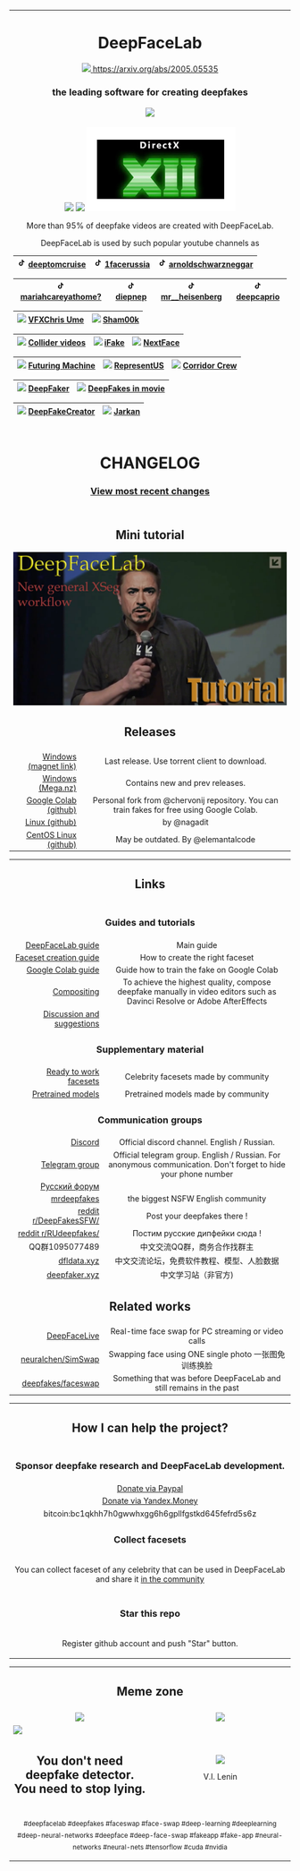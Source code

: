 <table align="center" border="0">

<tr><td colspan=2 align="center">

# DeepFaceLab  

<a href="https://arxiv.org/abs/2005.05535">

<img src="https://static.arxiv.org/static/browse/0.3.0/images/icons/favicon.ico" width=14></img>
https://arxiv.org/abs/2005.05535</a>


### the leading software for creating deepfakes

<img src="doc/DFL_welcome.png" align="center">

</td></tr>
<tr><td colspan=2 align="center">

<p align="center">

![](doc/logo_tensorflow.png)
![](doc/logo_cuda.png)
![](doc/logo_directx.png)

</p>

More than 95% of deepfake videos are created with DeepFaceLab.

DeepFaceLab is used by such popular youtube channels as

|![](doc/tiktok_icon.png) [deeptomcruise](https://www.tiktok.com/@deeptomcruise)|![](doc/tiktok_icon.png) [1facerussia](https://www.tiktok.com/@1facerussia)|![](doc/tiktok_icon.png) [arnoldschwarzneggar](https://www.tiktok.com/@arnoldschwarzneggar)
|---|---|---|

|![](doc/tiktok_icon.png) [mariahcareyathome?](https://www.tiktok.com/@mariahcareyathome?)|![](doc/tiktok_icon.png) [diepnep](https://www.tiktok.com/@diepnep)|![](doc/tiktok_icon.png) [mr__heisenberg](https://www.tiktok.com/@mr__heisenberg)|![](doc/tiktok_icon.png) [deepcaprio](https://www.tiktok.com/@deepcaprio)
|---|---|---|---|

|![](doc/youtube_icon.png) [VFXChris Ume](https://www.youtube.com/channel/UCGf4OlX_aTt8DlrgiH3jN3g/videos)|![](doc/youtube_icon.png) [Sham00k](https://www.youtube.com/channel/UCZXbWcv7fSZFTAZV4beckyw/videos)|
|---|---|

|![](doc/youtube_icon.png) [Collider videos](https://www.youtube.com/watch?v=A91P2qtPT54&list=PLayt6616lBclvOprvrC8qKGCO-mAhPRux)|![](doc/youtube_icon.png) [iFake](https://www.youtube.com/channel/UCC0lK2Zo2BMXX-k1Ks0r7dg/videos)|![](doc/youtube_icon.png) [NextFace](https://www.youtube.com/channel/UCFh3gL0a8BS21g-DHvXZEeQ/videos)|
|---|---|---|

|![](doc/youtube_icon.png) [Futuring Machine](https://www.youtube.com/channel/UCC5BbFxqLQgfnWPhprmQLVg)|![](doc/youtube_icon.png) [RepresentUS](https://www.youtube.com/channel/UCRzgK52MmetD9aG8pDOID3g)|![](doc/youtube_icon.png) [Corridor Crew](https://www.youtube.com/c/corridorcrew/videos)|
|---|---|---|

|![](doc/youtube_icon.png) [DeepFaker](https://www.youtube.com/channel/UCkHecfDTcSazNZSKPEhtPVQ)|![](doc/youtube_icon.png) [DeepFakes in movie](https://www.youtube.com/c/DeepFakesinmovie/videos)|
|---|---|

|![](doc/youtube_icon.png) [DeepFakeCreator](https://www.youtube.com/channel/UCkNFhcYNLQ5hr6A6lZ56mKA)|![](doc/youtube_icon.png) [Jarkan](https://www.youtube.com/user/Jarkancio/videos)|
|---|---|

</td></tr>

<tr><td colspan=2 align="center">
  <tr><td colspan=2 align="center">

# CHANGELOG 
### [View most recent changes](CHANGELOG.md)

<tr><td colspan=2 align="center">
  <tr><td colspan=2 align="center">

## Mini tutorial

<a href="https://www.youtube.com/watch?v=kOIMXt8KK8M">

<img src="doc/mini_tutorial.jpg" align="center">

</a>

</td></tr>
<tr><td colspan=2 align="center">

## Releases

</td></tr>

<tr><td align="right">
<a href="https://tinyurl.com/8eatmpzv">Windows (magnet link)</a>
</td><td align="center">Last release. Use torrent client to download.</td></tr>

<tr><td align="right">
<a href="https://mega.nz/folder/Po0nGQrA#dbbttiNWojCt8jzD4xYaPw">Windows (Mega.nz)</a>
</td><td align="center">Contains new and prev releases.</td></tr>

<tr><td align="right">
<a href="https://github.com/Cioscos/DeepFaceLab-Colab">Google Colab (github)</a>
</td><td align="center">Personal fork from @chervonij repository. You can train fakes for free using Google Colab.</td></tr>

<tr><td align="right">
<a href="https://github.com/nagadit/DeepFaceLab_Linux">Linux (github)</a>
</td><td align="center">by @nagadit</td></tr>

<tr><td align="right">
<a href="https://github.com/elemantalcode/dfl">CentOS Linux (github)</a>
</td><td align="center">May be outdated. By @elemantalcode</td></tr>

</table>

<table align="center" border="0">

<tr><td colspan=2 align="center">

## Links

</td></tr>

<tr><td colspan=2 align="center">

### Guides and tutorials

</td></tr>

<tr><td align="right">
<a href="https://mrdeepfakes.com/forums/thread-guide-deepfacelab-2-0-guide">DeepFaceLab guide</a>
</td><td align="center">Main guide</td></tr>

<tr><td align="right">
<a href="https://mrdeepfakes.com/forums/thread-guide-deepfacelab-2-0-guide?pid=18459#pid18459">Faceset creation guide</a>
</td><td align="center">How to create the right faceset</td></tr>

<tr><td align="right">
<a href="https://mrdeepfakes.com/forums/thread-guide-deepfacelab-google-colab-tutorial">Google Colab guide</a>
</td><td align="center">Guide how to train the fake on Google Colab</td></tr>

<tr><td align="right">
<a href="https://mrdeepfakes.com/forums/thread-deepfacelab-2-0-compositing-in-davinci-resolve-vegas-pro-and-after-effects">Compositing</a>
</td><td align="center">To achieve the highest quality, compose deepfake manually in video editors such as Davinci Resolve or Adobe AfterEffects</td></tr>

<tr><td align="right">
<a href="https://mrdeepfakes.com/forums/thread-deepfacelab-2-0-discussion-tips-suggestions">Discussion and suggestions</a>
</td><td align="center"></td></tr>

<tr><td colspan=2 align="center">

### Supplementary material

</td></tr>

<tr><td align="right">
<a href="https://mrdeepfakes.com/forums/forum-celebrity-facesets">Ready to work facesets</a>
</td><td align="center">Celebrity facesets made by community</td></tr>

<tr><td align="right">
<a href="https://mrdeepfakes.com/forums/forum-trained-models">Pretrained models</a>
</td><td align="center">Pretrained models made by community</td></tr>

<tr><td colspan=2 align="center">

### Communication groups

</td></tr>

<tr><td align="right">
<a href="https://discord.gg/S2h7kPySQp">Discord</a>
</td><td align="center">Official discord channel. English / Russian.</td></tr>

<tr><td align="right">
<a href="https://t.me/joinchat/ElkhqlgJ0I5HhdJyFar80w">Telegram group</a>
</td><td align="center">Official telegram group. English / Russian. For anonymous communication. Don't forget to hide your phone number</td></tr>

<tr><td align="right">
<a href="https://mrdeepfakes.com/forums/forum-russian-community">Русский форум</a>
</td><td align="center"></td></tr>

<tr><td align="right">
<a href="https://mrdeepfakes.com/forums/">mrdeepfakes</a>
</td><td align="center">the biggest NSFW English community</td></tr>

<tr><td align="right">
<a href="https://www.reddit.com/r/DeepFakesSFW/new/">reddit r/DeepFakesSFW/</a>
</td><td align="center">Post your deepfakes there !</td></tr>

<tr><td align="right">
<a href="https://www.reddit.com/r/RUdeepfakes/new/">reddit r/RUdeepfakes/</a>
</td><td align="center">Постим русские дипфейки сюда !</td></tr>

<tr><td align="right">
QQ群1095077489
</td><td align="center">中文交流QQ群，商务合作找群主</td></tr>

<tr><td align="right">
<a href="https://www.dfldata.xyz">dfldata.xyz</a>
</td><td align="center">中文交流论坛，免费软件教程、模型、人脸数据</td></tr>

<tr><td align="right">
<a href="https://www.deepfaker.xyz/">deepfaker.xyz</a>
</td><td align="center">中文学习站（非官方)</td></tr>

<tr><td colspan=2 align="center">

## Related works

</td></tr>

<tr><td align="right">
<a href="https://github.com/iperov/DeepFaceLive">DeepFaceLive</a>
</td><td align="center">Real-time face swap for PC streaming or video calls</td></tr>

<tr><td align="right">
<a href="https://github.com/neuralchen/SimSwap">neuralchen/SimSwap</a>
</td><td align="center">Swapping face using ONE single photo 一张图免训练换脸</td></tr>

<tr><td align="right">
<a href="https://github.com/deepfakes/faceswap">deepfakes/faceswap</a>
</td><td align="center">Something that was before DeepFaceLab and still remains in the past</td></tr>

</td></tr>
</table>

<table align="center" border="0">

<tr><td colspan=2 align="center">

## How I can help the project?

</td></tr>

<tr><td colspan=2 align="center">

### Sponsor deepfake research and DeepFaceLab development.

</td></tr>

<tr><td colspan=2 align="center">
<a href="https://www.paypal.com/paypalme/DeepFaceLab">Donate via Paypal</a>
</td></tr>

<tr><td colspan=2 align="center">
<a href="https://money.yandex.ru/to/41001142318065">Donate via Yandex.Money</a>
</td></tr>

<tr><td colspan=2 align="center">
bitcoin:bc1qkhh7h0gwwhxgg6h6gpllfgstkd645fefrd5s6z
</td></tr>

<tr><td colspan=2 align="center">

### Collect facesets

</td></tr>

<tr><td colspan=2 align="center">

You can collect faceset of any celebrity that can be used in DeepFaceLab and share it <a href="https://mrdeepfakes.com/forums/forum-celebrity-facesets">in the community</a>
</td></tr>

<tr><td colspan=2 align="center">

### Star this repo

</td></tr>

<tr><td colspan=2 align="center">

Register github account and push "Star" button.

</td></tr>

</table>



<table align="center" border="0">
<tr><td colspan=2 align="center">

## Meme zone

</td></tr>

<tr><td align="center" width="50%">

<img src="doc/meme1.jpg" align="center">

</td>

<td align="center" width="50%">

<img src="doc/meme2.jpg" align="center">

</td></tr>

<tr><td colspan=2>
<img src="doc/meme3.jpg" align="center">
</td></tr>

<tr><td align="center" width="50%">

## You don't need deepfake detector. You need to stop lying. 



</td><td align="center" width="10%">

<img src="https://i.imgur.com/z0e0xFB.jpg" align="center">

V.I. Lenin
</td></tr>

<tr><td colspan=2 align="center">

<sub>#deepfacelab #deepfakes #faceswap #face-swap #deep-learning #deeplearning #deep-neural-networks #deepface #deep-face-swap #fakeapp #fake-app #neural-networks #neural-nets #tensorflow #cuda #nvidia</sub>

</td></tr>



</table>
